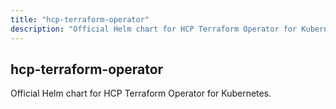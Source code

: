 ```yaml
---
title: "hcp-terraform-operator"
description: "Official Helm chart for HCP Terraform Operator for Kubernetes."
---
```


## hcp-terraform-operator

Official Helm chart for HCP Terraform Operator for Kubernetes.
